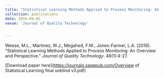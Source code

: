 ```yaml
---
title: "Statistical Learning Methods Applied to Process Monitoring: An Overview and Perspective"
collection: publications
date: 2016-04-02
venue: 'Journal of Quality Technology'


---
```

Weese, M.L., Martinez, W.J., Megahed, F.M., Jones-Farmer, L.A. (2016). &quot;Statistical Learning Methods Applied to Process Monitoring: An Overview and Perspective.&quot; <i>Journal of Quality Technology</i>. 48(1):4-27. 


[Download paper here](https://journals.sagepub.com/Overview of Statistical Learning final unblind v3.pdf)
